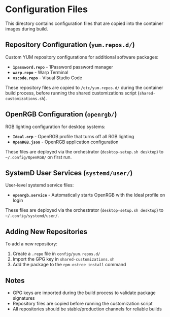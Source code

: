 # Configuration Files

This directory contains configuration files that are copied into the container images during build.

## Repository Configuration (`yum.repos.d/`)

Custom YUM repository configurations for additional software packages:

- **`1password.repo`** - 1Password password manager
- **`warp.repo`** - Warp Terminal
- **`vscode.repo`** - Visual Studio Code

These repository files are copied to `/etc/yum.repos.d/` during the container build process, before running the shared customizations script (`shared-customizations.sh`).

## OpenRGB Configuration (`openrgb/`)

RGB lighting configuration for desktop systems:

- **`Ideal.orp`** - OpenRGB profile that turns off all RGB lighting
- **`OpenRGB.json`** - OpenRGB application configuration

These files are deployed via the orchestrator (`desktop-setup.sh desktop`) to `~/.config/OpenRGB/` on first run.

## SystemD User Services (`systemd/user/`)

User-level systemd service files:

- **`openrgb.service`** - Automatically starts OpenRGB with the Ideal profile on login

These files are deployed via the orchestrator (`desktop-setup.sh desktop`) to `~/.config/systemd/user/`.

## Adding New Repositories

To add a new repository:

1. Create a `.repo` file in `config/yum.repos.d/`
2. Import the GPG key in `shared-customizations.sh`
3. Add the package to the `rpm-ostree install` command

## Notes

- GPG keys are imported during the build process to validate package signatures
- Repository files are copied before running the customization script
- All repositories should be stable/production channels for reliable builds
